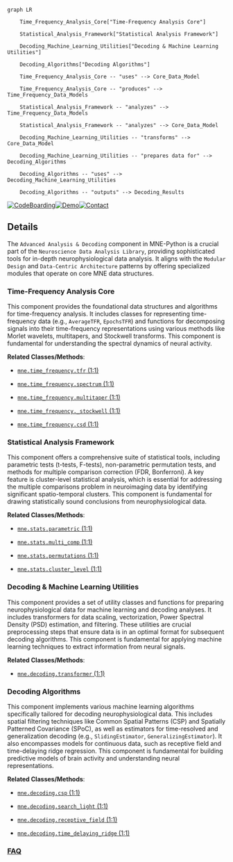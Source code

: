 ```mermaid

graph LR

    Time_Frequency_Analysis_Core["Time-Frequency Analysis Core"]

    Statistical_Analysis_Framework["Statistical Analysis Framework"]

    Decoding_Machine_Learning_Utilities["Decoding & Machine Learning Utilities"]

    Decoding_Algorithms["Decoding Algorithms"]

    Time_Frequency_Analysis_Core -- "uses" --> Core_Data_Model

    Time_Frequency_Analysis_Core -- "produces" --> Time_Frequency_Data_Models

    Statistical_Analysis_Framework -- "analyzes" --> Time_Frequency_Data_Models

    Statistical_Analysis_Framework -- "analyzes" --> Core_Data_Model

    Decoding_Machine_Learning_Utilities -- "transforms" --> Core_Data_Model

    Decoding_Machine_Learning_Utilities -- "prepares data for" --> Decoding_Algorithms

    Decoding_Algorithms -- "uses" --> Decoding_Machine_Learning_Utilities

    Decoding_Algorithms -- "outputs" --> Decoding_Results

```



[![CodeBoarding](https://img.shields.io/badge/Generated%20by-CodeBoarding-9cf?style=flat-square)](https://github.com/CodeBoarding/GeneratedOnBoardings)[![Demo](https://img.shields.io/badge/Try%20our-Demo-blue?style=flat-square)](https://www.codeboarding.org/demo)[![Contact](https://img.shields.io/badge/Contact%20us%20-%20contact@codeboarding.org-lightgrey?style=flat-square)](mailto:contact@codeboarding.org)



## Details



The `Advanced Analysis & Decoding` component in MNE-Python is a crucial part of the `Neuroscience Data Analysis Library`, providing sophisticated tools for in-depth neurophysiological data analysis. It aligns with the `Modular Design` and `Data-Centric Architecture` patterns by offering specialized modules that operate on core MNE data structures.



### Time-Frequency Analysis Core

This component provides the foundational data structures and algorithms for time-frequency analysis. It includes classes for representing time-frequency data (e.g., `AverageTFR`, `EpochsTFR`) and functions for decomposing signals into their time-frequency representations using various methods like Morlet wavelets, multitapers, and Stockwell transforms. This component is fundamental for understanding the spectral dynamics of neural activity.





**Related Classes/Methods**:



- <a href="https://github.com/mne-tools/mne-python/blob/main/mne/time_frequency/tfr.py#L1-L1" target="_blank" rel="noopener noreferrer">`mne.time_frequency.tfr` (1:1)</a>

- <a href="https://github.com/mne-tools/mne-python/blob/main/mne/time_frequency/spectrum.py#L1-L1" target="_blank" rel="noopener noreferrer">`mne.time_frequency.spectrum` (1:1)</a>

- <a href="https://github.com/mne-tools/mne-python/blob/main/mne/time_frequency/multitaper.py#L1-L1" target="_blank" rel="noopener noreferrer">`mne.time_frequency.multitaper` (1:1)</a>

- <a href="https://github.com/mne-tools/mne-python/blob/main/mne/time_frequency/_stockwell.py#L1-L1" target="_blank" rel="noopener noreferrer">`mne.time_frequency._stockwell` (1:1)</a>

- <a href="https://github.com/mne-tools/mne-python/blob/main/mne/time_frequency/csd.py#L1-L1" target="_blank" rel="noopener noreferrer">`mne.time_frequency.csd` (1:1)</a>





### Statistical Analysis Framework

This component offers a comprehensive suite of statistical tools, including parametric tests (t-tests, F-tests), non-parametric permutation tests, and methods for multiple comparison correction (FDR, Bonferroni). A key feature is cluster-level statistical analysis, which is essential for addressing the multiple comparisons problem in neuroimaging data by identifying significant spatio-temporal clusters. This component is fundamental for drawing statistically sound conclusions from neurophysiological data.





**Related Classes/Methods**:



- <a href="https://github.com/mne-tools/mne-python/blob/main/mne/stats/parametric.py#L1-L1" target="_blank" rel="noopener noreferrer">`mne.stats.parametric` (1:1)</a>

- <a href="https://github.com/mne-tools/mne-python/blob/main/mne/stats/multi_comp.py#L1-L1" target="_blank" rel="noopener noreferrer">`mne.stats.multi_comp` (1:1)</a>

- <a href="https://github.com/mne-tools/mne-python/blob/main/mne/stats/permutations.py#L1-L1" target="_blank" rel="noopener noreferrer">`mne.stats.permutations` (1:1)</a>

- <a href="https://github.com/mne-tools/mne-python/blob/main/mne/stats/cluster_level.py#L1-L1" target="_blank" rel="noopener noreferrer">`mne.stats.cluster_level` (1:1)</a>





### Decoding & Machine Learning Utilities

This component provides a set of utility classes and functions for preparing neurophysiological data for machine learning and decoding analyses. It includes transformers for data scaling, vectorization, Power Spectral Density (PSD) estimation, and filtering. These utilities are crucial preprocessing steps that ensure data is in an optimal format for subsequent decoding algorithms. This component is fundamental for applying machine learning techniques to extract information from neural signals.





**Related Classes/Methods**:



- <a href="https://github.com/mne-tools/mne-python/blob/main/mne/decoding/transformer.py#L1-L1" target="_blank" rel="noopener noreferrer">`mne.decoding.transformer` (1:1)</a>





### Decoding Algorithms

This component implements various machine learning algorithms specifically tailored for decoding neurophysiological data. This includes spatial filtering techniques like Common Spatial Patterns (CSP) and Spatially Patterned Covariance (SPoC), as well as estimators for time-resolved and generalization decoding (e.g., `SlidingEstimator`, `GeneralizingEstimator`). It also encompasses models for continuous data, such as receptive field and time-delaying ridge regression. This component is fundamental for building predictive models of brain activity and understanding neural representations.





**Related Classes/Methods**:



- <a href="https://github.com/mne-tools/mne-python/blob/main/mne/decoding/csp.py#L1-L1" target="_blank" rel="noopener noreferrer">`mne.decoding.csp` (1:1)</a>

- <a href="https://github.com/mne-tools/mne-python/blob/main/mne/decoding/search_light.py#L1-L1" target="_blank" rel="noopener noreferrer">`mne.decoding.search_light` (1:1)</a>

- <a href="https://github.com/mne-tools/mne-python/blob/main/mne/decoding/receptive_field.py#L1-L1" target="_blank" rel="noopener noreferrer">`mne.decoding.receptive_field` (1:1)</a>

- <a href="https://github.com/mne-tools/mne-python/blob/main/mne/decoding/time_delaying_ridge.py#L1-L1" target="_blank" rel="noopener noreferrer">`mne.decoding.time_delaying_ridge` (1:1)</a>









### [FAQ](https://github.com/CodeBoarding/GeneratedOnBoardings/tree/main?tab=readme-ov-file#faq)